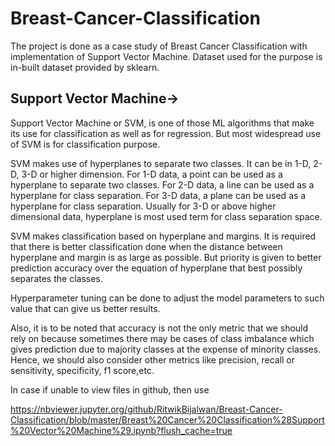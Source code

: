 # Breast-Cancer-Classification
The project is done as a case study of Breast Cancer Classification with implementation of Support Vector Machine.
Dataset used for the purpose is in-built dataset provided by sklearn.


## Support Vector Machine->
Support Vector Machine or SVM, is one of those ML algorithms that make its use for classification as well as for regression. But most widespread use of SVM is for classification purpose.

SVM makes use of hyperplanes to separate two classes. It can be in 1-D, 2-D, 3-D or higher dimension.
For 1-D data, a point can be used as a hyperplane to separate two classes.
For 2-D data, a line can be used as a hyperplane for class separation.
For 3-D data, a plane can be used as a hyperplane for class separation.
Usually for 3-D or above higher dimensional data, hyperplane is most used term for class separation space.


SVM makes classification based on hyperplane and margins.
It is required that there is better classification done when the distance between hyperplane and margin is as large as possible. But priority is given to better prediction accuracy over the equation of hyperplane that best possibly separates the classes.

Hyperparameter tuning can be done to adjust the model parameters to such value that can give us better results.

Also, it is to be noted that accuracy is not the only metric that we should rely on because sometimes there may be cases of class imbalance which gives prediction due to majority classes at the expense of minority classes. Hence, we should also consider other metrics like precision, recall or sensitivity, specificity, f1 score,etc.


In case if unable to view files in github, then use 

https://nbviewer.jupyter.org/github/RitwikBijalwan/Breast-Cancer-Classification/blob/master/Breast%20Cancer%20Classification%28Support%20Vector%20Machine%29.ipynb?flush_cache=true
